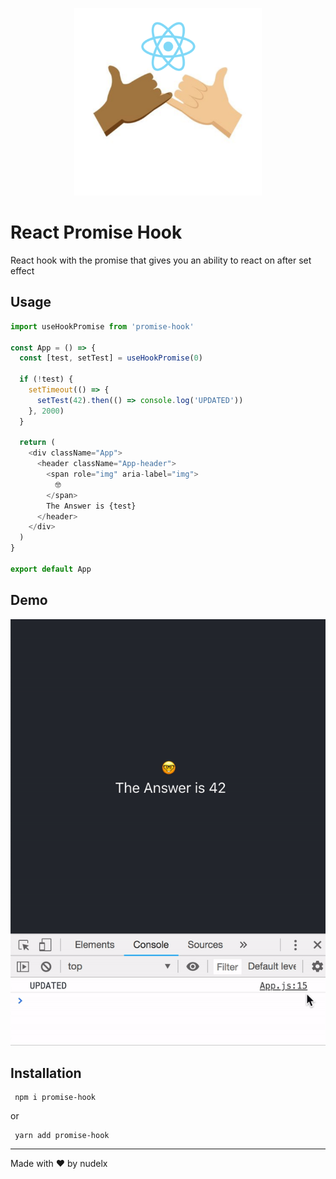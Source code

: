 <p align="center">
<img width="300px" height="300px" style="max-width: 100%; margin-right: auto;  margin-left: auto; " src="https://raw.githubusercontent.com/nudelx/promise-hook/master/img/img.png" ></p>

# React Promise Hook

React hook with the promise that gives you an ability to react on after set effect

## Usage

```js
import useHookPromise from 'promise-hook'

const App = () => {
  const [test, setTest] = useHookPromise(0)

  if (!test) {
    setTimeout(() => {
      setTest(42).then(() => console.log('UPDATED'))
    }, 2000)
  }

  return (
    <div className="App">
      <header className="App-header">
        <span role="img" aria-label="img">
          🤓
        </span>
        The Answer is {test}
      </header>
    </div>
  )
}

export default App
```

## Demo

![demo](https://raw.githubusercontent.com/nudelx/promise-hook/master/img/demo.gif)

## Installation

```
 npm i promise-hook
```

or

```
 yarn add promise-hook
```

---

Made with ♥ by nudelx
